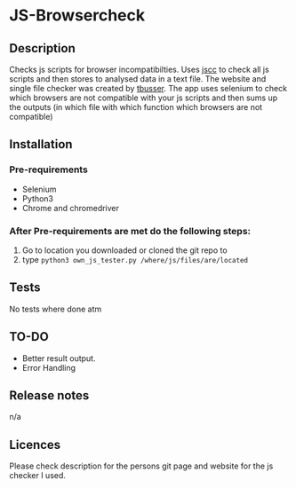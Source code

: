 # JS-Browsercheck

## Description
Checks js scripts for browser incompatibilties. Uses [jscc](http://jscc.info/) to check all js scripts and then stores to analysed data in a text file. The website and single file checker was created by [tbusser](https://github.com/tbusser/jscc). The app uses selenium to check which browsers are not compatible with your js scripts and then sums up the outputs (in which file with which function which browsers are not compatible)

## Installation
### Pre-requirements
- Selenium  
- Python3  
- Chrome and chromedriver

### After Pre-requirements are met do the following steps:
1. Go to location you downloaded or cloned the git repo to  
2. type `python3 own_js_tester.py /where/js/files/are/located`

## Tests
No tests where done atm

## TO-DO
- Better result output.
- Error Handling

## Release notes
n/a

## Licences
Please check description for the persons git page and website for the js checker I used.
